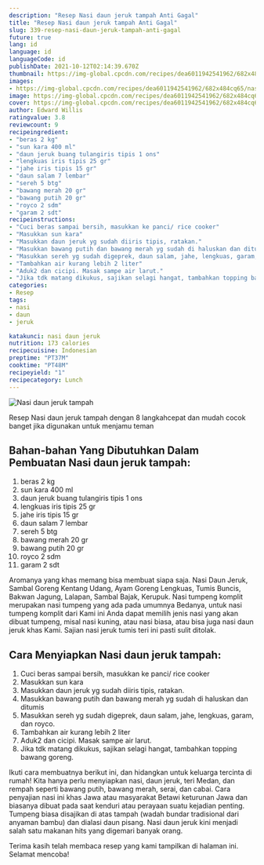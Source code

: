 ```yaml
---
description: "Resep Nasi daun jeruk tampah Anti Gagal"
title: "Resep Nasi daun jeruk tampah Anti Gagal"
slug: 339-resep-nasi-daun-jeruk-tampah-anti-gagal
future: true
lang: id
language: id
languageCode: id
publishDate: 2021-10-12T02:14:39.670Z 
thumbnail: https://img-global.cpcdn.com/recipes/dea6011942541962/682x484cq65/nasi-daun-jeruk-tampah-foto-resep-utama.png
images:
- https://img-global.cpcdn.com/recipes/dea6011942541962/682x484cq65/nasi-daun-jeruk-tampah-foto-resep-utama.png
image: https://img-global.cpcdn.com/recipes/dea6011942541962/682x484cq65/nasi-daun-jeruk-tampah-foto-resep-utama.png
cover: https://img-global.cpcdn.com/recipes/dea6011942541962/682x484cq65/nasi-daun-jeruk-tampah-foto-resep-utama.png
author: Edward Willis
ratingvalue: 3.8
reviewcount: 9
recipeingredient:
- "beras 2 kg"
- "sun kara 400 ml"
- "daun jeruk buang tulangiris tipis 1 ons"
- "lengkuas iris tipis 25 gr"
- "jahe iris tipis 15 gr"
- "daun salam 7 lembar"
- "sereh 5 btg"
- "bawang merah 20 gr"
- "bawang putih 20 gr"
- "royco 2 sdm"
- "garam 2 sdt"
recipeinstructions:
- "Cuci beras sampai bersih, masukkan ke panci/ rice cooker"
- "Masukkan sun kara"
- "Masukkan daun jeruk yg sudah diiris tipis, ratakan."
- "Masukkan bawang putih dan bawang merah yg sudah di haluskan dan ditumis"
- "Masukkan sereh yg sudah digeprek, daun salam, jahe, lengkuas, garam, dan royco."
- "Tambahkan air kurang lebih 2 liter"
- "Aduk2 dan cicipi. Masak sampe air larut."
- "Jika tdk matang dikukus, sajikan selagi hangat, tambahkan topping bawang goreng."
categories:
- Resep
tags:
- nasi
- daun
- jeruk

katakunci: nasi daun jeruk 
nutrition: 173 calories
recipecuisine: Indonesian
preptime: "PT37M"
cooktime: "PT48M"
recipeyield: "1"
recipecategory: Lunch
---
```



![Nasi daun jeruk tampah](https://img-global.cpcdn.com/recipes/dea6011942541962/682x484cq65/nasi-daun-jeruk-tampah-foto-resep-utama.png)

Resep Nasi daun jeruk tampah    dengan 8 langkahcepat dan mudah cocok banget jika digunakan untuk menjamu teman

<!--inarticleads1-->

## Bahan-bahan Yang Dibutuhkan Dalam Pembuatan Nasi daun jeruk tampah:

1. beras 2 kg
1. sun kara 400 ml
1. daun jeruk buang tulangiris tipis 1 ons
1. lengkuas iris tipis 25 gr
1. jahe iris tipis 15 gr
1. daun salam 7 lembar
1. sereh 5 btg
1. bawang merah 20 gr
1. bawang putih 20 gr
1. royco 2 sdm
1. garam 2 sdt

Aromanya yang khas memang bisa membuat siapa saja. Nasi Daun Jeruk, Sambal Goreng Kentang Udang, Ayam Goreng Lengkuas, Tumis Buncis, Bakwan Jagung, Lalapan, Sambal Bajak, Kerupuk. Nasi tumpeng komplit merupakan nasi tumpeng yang ada pada umumnya Bedanya, untuk nasi tumpeng komplit dari Kami ini Anda dapat memilih jenis nasi yang akan dibuat tumpeng, misal nasi kuning, atau nasi biasa, atau bisa juga nasi daun jeruk khas Kami. Sajian nasi jeruk tumis teri ini pasti sulit ditolak. 

<!--inarticleads2-->

## Cara Menyiapkan Nasi daun jeruk tampah:

1. Cuci beras sampai bersih, masukkan ke panci/ rice cooker
1. Masukkan sun kara
1. Masukkan daun jeruk yg sudah diiris tipis, ratakan.
1. Masukkan bawang putih dan bawang merah yg sudah di haluskan dan ditumis
1. Masukkan sereh yg sudah digeprek, daun salam, jahe, lengkuas, garam, dan royco.
1. Tambahkan air kurang lebih 2 liter
1. Aduk2 dan cicipi. Masak sampe air larut.
1. Jika tdk matang dikukus, sajikan selagi hangat, tambahkan topping bawang goreng.


Ikuti cara membuatnya berikut ini, dan hidangkan untuk keluarga tercinta di rumah! Kita hanya perlu menyiapkan nasi, daun jeruk, teri Medan, dan rempah seperti bawang putih, bawang merah, serai, dan cabai. Cara penyajian nasi ini khas Jawa atau masyarakat Betawi keturunan Jawa dan biasanya dibuat pada saat kenduri atau perayaan suatu kejadian penting. Tumpeng biasa disajikan di atas tampah (wadah bundar tradisional dari anyaman bambu) dan dialasi daun pisang. Nasi daun jeruk kini menjadi salah satu makanan hits yang digemari banyak orang. 

Terima kasih telah membaca resep yang kami tampilkan di halaman ini. Selamat mencoba!
